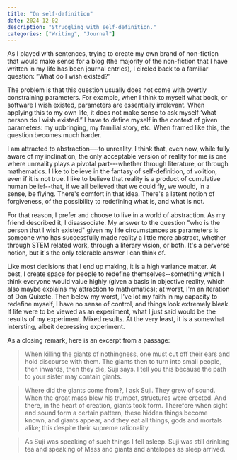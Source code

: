 ```yaml
---
title: "On self-definition"
date: 2024-12-02
description: "Struggling with self-definition."
categories: ["Writing", "Journal"]
---
```


As I played with sentences, trying to create my own brand of non-fiction that would make sense for a blog (the majority of the non-fiction that I have written in my life has been journal entries), I circled back to a familiar question: “What do I wish existed?”

The problem is that this question usually does not come with overtly constraining parameters. For example, when I think to myself what book, or software I wish existed, parameters are essentially irrelevant. When applying this to my own life, it does not make sense to ask myself ‘what person do I wish existed.” I have to define myself in the context of given parameters: my upbringing, my familial story, etc. When framed like this, the question becomes much harder.

I am attracted to abstraction—-to unreality. I think that, even now, while fully aware of my inclination, the only acceptable version of reality for me is one where unreality plays a pivotal part---whether through literature, or through mathematics. I like to believe in the fantasy of self-definition, of volition, even if it is not true. I like to believe that reality is a product of cumulative human belief--that, if we all believed that we could fly, we would, in a sense, be flying. There's comfort in that idea. There's a latent notion of forgiveness, of the possibility to redefining what is, and what is not. 

For that reason, I prefer and choose to live in a world of abstraction. As my friend described it, I disassociate. My answer to the question "who is the person that I wish existed" given my life circumstances as parameters is someone who has successfully made reality a little more abstract, whether through STEM related work, through a literary vision, or both. It's a perverse notion, but it's the only tolerable answer I can think of. 

Like most decisions that I end up making, it is a high variance matter. At best, I create space for people to redefine themselves--something which I think everyone would value highly (given a basis in objective reality, which also maybe explains my attraction to mathematics); at worst, I'm an iteration of Don Quixote. Then below my worst, I've lot my faith in my capacity to redefine myself, I have no sense of control, and things look extremely bleak. If life were to be viewed as an experiment, what I just said would be the results of my experiment. Mixed results. At the very least, it is a somewhat intersting, albeit depressing experiment. 

As a closing remark, here is an excerpt from a passage:

>When killing the giants of nothingness, one must cut off their ears and hold discourse with them. The giants then to turn into small people, then inwards, then they die, Suji says. I tell you this because the path to your sister may contain giants. 

>Where did the giants come from?, I ask Suji. They grew of sound. When the great mass blew his trumpet, structures were erected. And there, in the heart of creation, giants took form. Therefore when sight and sound form a certain pattern, these hidden things become known, and giants appear, and they eat all things, gods and mortals alike; this despite their supreme rationality. 

>As Suji was speaking of such things I fell asleep. Suji was still drinking tea and speaking of Mass and giants and antelopes as sleep arrived.
